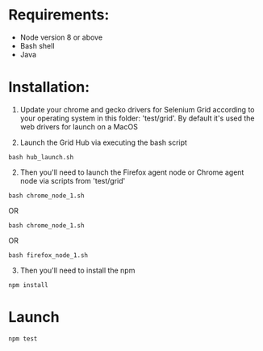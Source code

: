 # Requirements:
+ Node version 8 or above
+ Bash shell
+ Java

# Installation:

1. Update your chrome and gecko drivers for Selenium Grid according to your operating system in this folder: 'test/grid'. 
By default it's used the web drivers for launch on a MacOS

2. Launch the Grid Hub via executing the bash script
```
bash hub_launch.sh
```
2. Then you'll need to launch the Firefox agent node or Chrome agent node via scripts from 'test/grid'
```
bash chrome_node_1.sh
```
OR
```
bash chrome_node_1.sh
```
OR
```
bash firefox_node_1.sh
```
3. Then you'll need to install the npm 
```
npm install
```
# Launch
```
npm test
```
